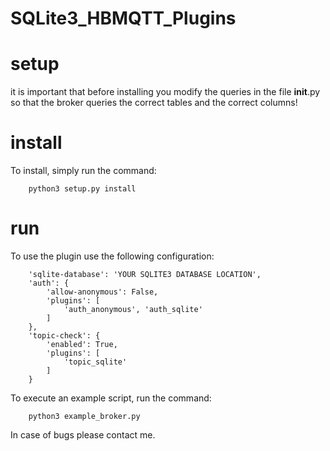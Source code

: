 # SQLite3_HBMQTT_Plugins
# setup
it is important that before installing you modify the queries in the file __init__.py so that the broker queries the correct tables and the correct columns!
# install
To install, simply run the command:
```
	python3 setup.py install
```
# run
To use the plugin use the following configuration:
```
	'sqlite-database': 'YOUR SQLITE3 DATABASE LOCATION',
	'auth': {
		'allow-anonymous': False,
		'plugins': [
			'auth_anonymous', 'auth_sqlite'
		]
	},
	'topic-check': {
		'enabled': True,
		'plugins': [
			'topic_sqlite'
		]
	}
```
To execute an example script, run the command:
```
	python3 example_broker.py
```
In case of bugs please contact me.
